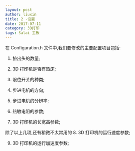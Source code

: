 ```yaml
---
layout: post
author: liuxin
title: 2 -设置
date: 2017-07-11
category: 3D打印
tags: Salai 主板
---
```


在 Configuration.h 文件中,我们要修改的主要配置项目包括: 
1.	挤出头的数量;   

2.	3D 打印机是否有热床;   

3.	限位开关的种类;   

4.	步进电机的方向;   

5.	步进电机的分辨率;   

6.	热敏电阻的参数;   

7.	3D 打印机的长宽高参数;   

除了以上几项,还有稍微不太常用的
8.	3D 打印机的运行速度参数;   

9.	3D 打印机的运行加速度参数;   

